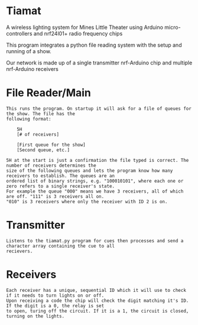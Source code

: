 # Tiamat
A wireless lighting system for Mines Little Theater using Arduino micro-controllers and nrf24l01+ radio frequency chips

This program integrates a python file reading system with the setup and running of a show.

Our network is made up of a single transmitter nrf-Arduino chip and multiple nrf-Arduino receivers

# File Reader/Main
    This runs the program. On startup it will ask for a file of queues for the show. The file has the
    following format:

        5H
        [# of receivers]

        [First queue for the show]
        [Second queue, etc.]

    5H at the start is just a confirmation the file typed is correct. The number of receivers determines the
    size of the following queues and lets the program know how many receivers to establish. The queues are an
    ordered list of binary strings, e.g. "100010101", where each one or zero refers to a single receiver's state.
    For example the queue "000" means we have 3 receivers, all of which are off. "111" is 3 receivers all on.
    "010" is 3 receivers where only the receiver with ID 2 is on.

# Transmitter
    Listens to the tiamat.py program for cues then processes and send a character array containing the cue to all
    recievers.

# Receivers
    Each receiver has a unique, sequential ID which it will use to check if it needs to turn lights on or off.
    Upon receiving a code the chip will check the digit matching it's ID. If the digit is a 0, the relay is set
    to open, turing off the circuit. If it is a 1, the circuit is closed, turning on the lights.

